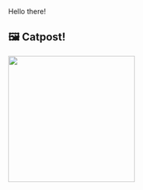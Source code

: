 Hello there!



## 🖼️ Catpost!

<sub>
    <img src="https://cdn2.thecatapi.com/images/cUJZA378F.jpg" height="256">
</sub>

